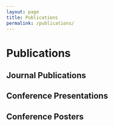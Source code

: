 ```yaml
---
layout: page
title: Publications
permalink: /publications/
---
```


# Publications 

## Journal Publications

## Conference Presentations

## Conference Posters
